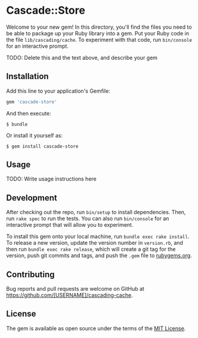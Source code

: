# Cascade::Store

Welcome to your new gem! In this directory, you'll find the files you need to be able to package up your Ruby library into a gem. Put your Ruby code in the file `lib/cascading/cache`. To experiment with that code, run `bin/console` for an interactive prompt.

TODO: Delete this and the text above, and describe your gem

## Installation

Add this line to your application's Gemfile:

```ruby
gem 'cascade-store'
```

And then execute:

    $ bundle

Or install it yourself as:

    $ gem install cascade-store

## Usage

TODO: Write usage instructions here

## Development

After checking out the repo, run `bin/setup` to install dependencies. Then, run `rake spec` to run the tests. You can also run `bin/console` for an interactive prompt that will allow you to experiment.

To install this gem onto your local machine, run `bundle exec rake install`. To release a new version, update the version number in `version.rb`, and then run `bundle exec rake release`, which will create a git tag for the version, push git commits and tags, and push the `.gem` file to [rubygems.org](https://rubygems.org).

## Contributing

Bug reports and pull requests are welcome on GitHub at https://github.com/[USERNAME]/cascading-cache.


## License

The gem is available as open source under the terms of the [MIT License](http://opensource.org/licenses/MIT).

